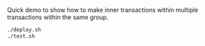 Quick demo to show how to make inner transactions within multiple transactions
within the same group.

```sh
./deploy.sh
./test.sh
```

